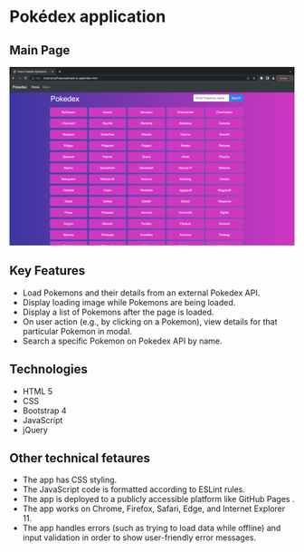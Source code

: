 # Pokédex application
## Main Page
<img src="img/largemainpage.png">

## Key Features 
  * Load Pokemons and their details  from an external Pokedex API.
  * Display loading image while Pokemons are being loaded. 
  * Display a list of Pokemons after the page is loaded.
  * On user action (e.g., by clicking on a Pokemon), view details for that particular Pokemon in modal.
  * Search a specific Pokemon on Pokedex API by name.

## Technologies
  * HTML 5
  * CSS 
  * Bootstrap 4
  * JavaScript 
  *	jQuery

## Other technical fetaures
  * The app has CSS styling. 
  * The JavaScript code is formatted according to ESLint rules.
  * The app is deployed to a publicly accessible platform like GitHub Pages .
  * The app works on Chrome, Firefox, Safari, Edge, and Internet Explorer 11.
  * The app handles errors (such as trying to load data while offline) and input validation in order to show user-friendly error messages.


